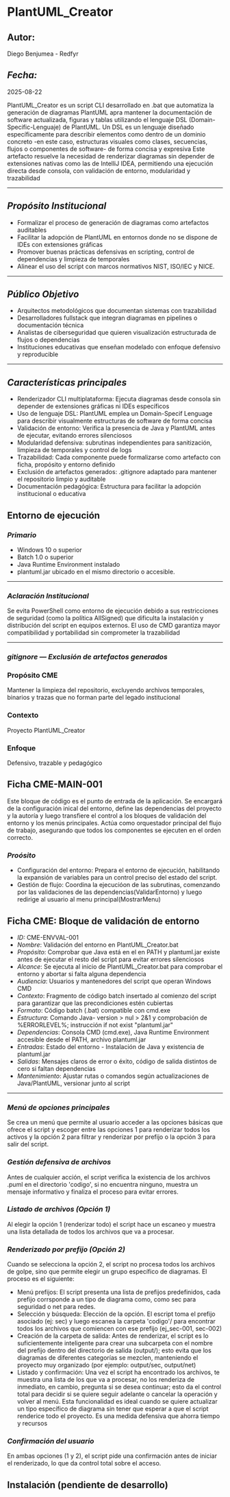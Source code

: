 # **PlantUML_Creator**

## **Autor:**

Diego Benjumea - Redfyr

## *Fecha:*

2025-08-22

PlantUML_Creator es un script CLI desarrollado en .bat que automatiza la generación de diagramas PlantUML apra mantener la documentación de software actualizada, figuras y tablas utilizando el lenguaje DSL (Domain-Specific-Lenguaje) de PlantUML. Un DSL es un lenguaje diseñado específicamente para describir elementos como dentro de un dominio concreto -en este caso, estructuras visuales
como clases, secuencias, flujos o componentes de software- de forma concisa y expresiva
Este artefacto resuelve la necesidad de renderizar diagramas sin depender de extensiones nativas como las de IntelliJ IDEA, permitiendo una ejecución directa desde consola, con validación de entorno, modularidad y trazabilidad

---

## *Propósito Institucional*

- Formalizar el proceso de generación de diagramas como artefactos auditables
- Facilitar la adopción de PlantUML en entornos donde no se dispone de IDEs con extensiones gráficas
- Promover buenas prácticas defensivas en scripting, control de dependencias y limpieza de temporales
- Alinear el uso del script con marcos normativos NIST, ISO/IEC y NICE.

---

## *Público Objetivo*

- Arquitectos metodológicos que documentan sistemas con trazabilidad
- Desarrolladores fullstack que integran diagramas en pipelines o documentación técnica
- Analistas de ciberseguridad que quieren visualización estructurada de flujos o dependencias
- Instituciones educativas que enseñan modelado con enfoque defensivo y reproducible

---

## *Características principales*

- Renderizador CLI multiplataforma: Ejecuta diagramas desde consola sin depender de extensiones gráficas ni IDEs específicos
- Uso de lenguaje DSL:  PlantUML emplea un Domain-Specif Lenguage para describir visualmente estructuras de software de forma concisa
- Validación de entorno: Verifica la presencia de Java y PlantUML antes de ejecutar, evitando errores silenciosos
- Modularidad defensiva: subrutinas independientes para sanitización, limpieza de temporales y control de logs
- Trazabilidad: Cada componente puede formalizarse como artefacto con ficha, propósito y entorno definido
- Exclusión de artefactos generados: .gitignore adaptado para mantener el repositorio limpio y auditable
- Documentación pedagógica: Estructura para facilitar la adopción institucional o educativa

## **Entorno de ejecución**

### *Primario*

- Windows 10 o superior
- Batch 1.0 o superior
- Java Runtime Environment instalado
- plantuml.jar ubicado en el mismo directorio o accesible.

---

### *Aclaración Institucional*

Se evita PowerShell como entorno de ejecución debido a sus restricciones de seguridad (como la política AllSigned) que dificulta la instalación y distribución del script en equipos externos. El uso de CMD
garantiza mayor compatibilidad y portabilidad sin comprometer la trazabilidad

---

### *gitignore — Exclusión de artefactos generados*

### Propósito CME

Mantener la limpieza del repositorio, excluyendo archivos temporales, binarios y trazas que no forman parte del legado institucional

### Contexto

Proyecto PlantUML_Creator

### Enfoque

Defensivo, trazable y pedagógico

## **Ficha CME-MAIN-001**

Este bloque de código es el punto de entrada de la aplicación. Se encargará de la configuración inical del entorno, define las dependencias del proyecto y la autoría y luego transfiere el control a los bloques de
validación del entorno y los menús principales. Actúa como orquestador principal del flujo de trabajo,
asegurando que todos los componentes se ejecuten en el orden correcto.

### *Proósito*

- Configuración del entorno: Prepara el entorno de ejecución, habilitando la expansión de variables para un control preciso del estado del script.
- Gestión de flujo: Coordina la ejecucióon de las subrutinas, comenzando por las validaciones de las dependencias(ValidarEntorno) y luego redirige al usuario al menu principal(MostrarMenu)

## **Ficha CME: Bloque de validación de entorno**

- *ID:* CME-ENVVAL-001
- *Nombre*: Validación del entorno en PlantUML_Creator.bat
- *Propósito*: Comprobar que Java está en el en PATH y plantuml.jar existe antes de ejecutar el resto del script para
evitar errores silenciosos
- *Alcance*: Se ejecuta al inicio de PlantUML_Creator.bat para comprobar el entorno y abortar si falta alguna dependencia
- *Audiencia*: Usuarios y mantenedores del script que operan Windows CMD
- *Contexto*: Fragmento de código batch insertado al comienzo del script para garantizar que las precondiciones estén cubiertas
- *Formato*: Código batch (.bat) compatible con cmd.exe
- *Estructura*: Comando Java- version > nul > 2&1 y comprobación de %ERRORLEVEL%; instrucción if not exist "plantuml.jar"
- *Dependencias*: Consola CMD (cmd.exe), Java Runtime Environment accesible desde el PATH, archivo plantuml.jar
- *Entradas*: Estado del entorno - Instalación de Java y existencia de plantuml.jar
- *Salidas*: Mensajes claros de error o éxito, código de salida distintos de cero si faltan dependencias
- *Mantenimiento*: Ajustar rutas o comandos según actualizaciones de Java/PlantUML, versionar junto al script

---

### *Menú de opciones principales*

Se crea un  menú que permite al usuario acceder a las opciones básicas que ofrece el script y escoger entre
las opciones 1 para renderizar todos los activos y la opción 2  para filtrar y renderizar por prefijo o la opción 3 para salir del script.

### *Gestión defensiva de archivos*

Antes de cualquier acción, el script verifica la existencia de los archivos .puml en el directorio 'codigo',
si no encuentra ninguno, muestra un mensaje informativo y finaliza el proceso para evitar errores.

### *Listado de archivos (Opción 1)*

Al elegir la opción 1 (renderizar todo) el script hace un escaneo y muestra una lista detallada de todos los archivos que va a procesar.

### *Renderizado por prefijo (Opción 2)*

Cuando se selecciona la opción 2, el script no procesa todos los archivos de golpe, sino que permite elegir
un grupo específico de diagramas. El proceso es el siguiente:

- Menú prefijos: El script presenta una lista de prefijos predefinidos, cada prefijo corrsponde a un tipo de diagrama como, como sec para seguridad o net para redes.
- Selección y búsqueda: Elección de la opción. El escript toma el prefijo asociado (ej: sec) y luego escanea la carpeta 'codigo'/ para encontrar todos los archivos que comiencen con ese prefijo (ej_sec-001, sec-002)
- Creación de la carpeta de salida: Antes de renderizar, el script es lo suficientemente inteligente para
crear una subcarpeta con el nombre del prefijo dentro del directorio de salida (output/); esto evita que los
diagramas de diferentes categorías se mezclen, manteniendo el proyecto muy organizado (por ejemplo: output/sec, output/net)
- Listado y confirmación: Una vez el script ha encontrado los archivos, te muestra una lista de los que va a procesar, no los renderiza de inmediato, en cambio, pregunta si se desea continuar; esto da el control total para decidir si se quiere seguir adelante o cancelar la operación y volver al menú.
Esta funcionalidad es ideal cuando se quiere actualizar un tipo específico de diagrama sin tener que esperar a que el script renderice todo el proyecto. Es una medida defensiva que ahorra tiempo y recursos

### *Confirmación del usuario*

En ambas opciones (1 y 2), el script pide una confirmación antes de iniciar el renderizado, lo que da control
total sobre el acceso.

## Instalación (pendiente de desarrollo)
